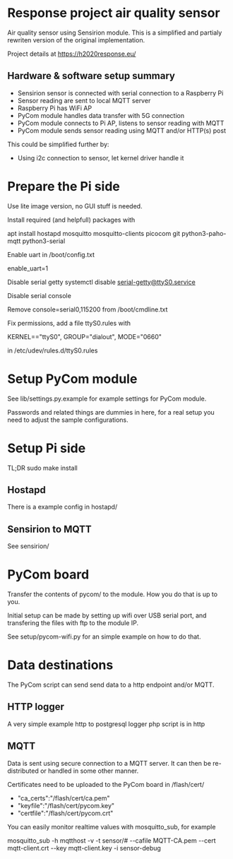# Response project air quality sensor

Air quality sensor using Sensirion module.
This is a simplified and partialy rewriten version of the original implementation.

Project details at https://h2020response.eu/

## Hardware & software setup summary

* Sensirion sensor is connected with serial connection to a Raspberry Pi
* Sensor reading are sent to local MQTT server
* Raspberry Pi has WiFi AP
* PyCom module handles data transfer with 5G connection
* PyCom module connects to Pi AP, listens to sensor reading with MQTT
* PyCom module sends sensor reading using MQTT and/or HTTP(s) post

This could be simplified further by:
* Using i2c connection to sensor, let kernel driver handle it

# Prepare the Pi side

Use lite image version, no GUI stuff is needed.

Install required (and helpfull) packages with

 apt install hostapd mosquitto mosquitto-clients picocom git python3-paho-mqtt python3-serial

Enable uart in /boot/config.txt

 enable_uart=1

Disable serial getty
 systemctl disable serial-getty@ttyS0.service

Disable serial console

Remove console=serial0,115200 from /boot/cmdline.txt

Fix permissions, add a file ttyS0.rules with 

 KERNEL=="ttyS0", GROUP="dialout", MODE="0660"

in /etc/udev/rules.d/ttyS0.rules

# Setup PyCom module

See lib/settings.py.example for example settings for PyCom module.

Passwords and related things are dummies in here, for a real setup you need to adjust the sample configurations.

# Setup Pi side 

TL;DR
sudo make install

## Hostapd

There is a example config in hostapd/

## Sensirion to MQTT

See sensirion/

# PyCom board

Transfer the contents of pycom/ to the module. How you do that is up to you.

Initial setup can be made by setting up wifi over USB serial port,
and transfering the files with ftp to the module IP.

See setup/pycom-wifi.py for an simple example on how to do that.

# Data destinations

The PyCom script can send send data to a http endpoint and/or MQTT.

## HTTP logger

A very simple example http to postgresql logger php script is in http

## MQTT

Data is sent using secure connection to a MQTT server. It can then be re-distributed or handled in some other manner.

Certificates need to be uploaded to the PyCom board in /flash/cert/

* "ca_certs":"/flash/cert/ca.pem"
* "keyfile":"/flash/cert/pycom.key"
* "certfile":"/flash/cert/pycom.crt"

You can easily monitor realtime values with mosquitto_sub, for example

mosquitto_sub -h mqtthost -v -t sensor/# --cafile MQTT-CA.pem --cert mqtt-client.crt --key mqtt-client.key -i sensor-debug
